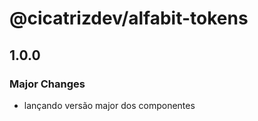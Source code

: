 # @cicatrizdev/alfabit-tokens

## 1.0.0

### Major Changes

- lançando versão major dos componentes
